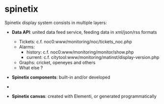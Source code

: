spinetix
========

Spinetix display system consists in multiple layers:

* **Data API**: united data feed service, feeding data in xml/json/rss formats
  * Tickets: c.f. noc0:www/monitoring/noc/tickets_noc.php
  * Alarms:
    * history: c.f. noc0:www/monitoring/monitor/show.php
    * current: c.f. citytool:www/monitoring/matinst/display-version.php
  * Graphs: cricket, openeyes and others
  * What else ?

* **Spinetix components**: built-in and/or developed
* 
* **Spinetix canvas**: created with Elementi, or generated programmatically

